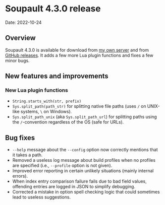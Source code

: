 <h1 id="post-title">Soupault 4.3.0 release</h1>

<p>Date: <time id="post-date">2022-10-24</time> </p>

## Overview

<p id="post-excerpt">
Soupault 4.3.0 is available for download from <a href="https://files.baturin.org/software/soupault/4.3.0">my own server</a>
and from <a href="https://github.com/PataphysicalSociety/soupault/releases/tag/4.3.0">GitHub releases</a>.
It adds a few more Lua plugin functions and fixes a few minor bugs.
</p>

## New features and improvements

### New Lua plugin functions

* `String.starts_with(str, prefix)`
* `Sys.split_path(path_str)` for splitting native file paths (uses `/` on UNIX-like systems, `\` on Windows).
* `Sys.split_path_unix` (aka `Sys.split_path_url`) for splitting paths using the `/`-convention regardless of the OS (safe for URLs).

## Bug fixes

* `--help` message about the `--config` option now correctly mentions that it takes a path.
* Removed a useless log message about build profiles when no profiles are specified (i.e., `--profile` option is not given).
* Improved error reporting in certain unlikely situations (mainly internal errors).
* When index entry comparison failure fails due to bad field values, offending entries are logged in JSON to simplify debugging.
* Corrected a mistake in option spell checking logic that could sometimes lead to useless suggestions.
